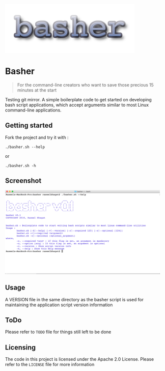 ![basher](https://raw.githubusercontent.com/screwgoth/basher/master/basher_logo.png)

# Basher
> For the command-line creators who want to save those precious 15 minutes at the start

Testing git mirror.
A simple boilerplate code to get started on developing bash script applications, which accept arguments similar to most Linux command-line applications.

## Getting started
Fork the project and try it with :
```
./basher.sh --help
```
or
```
./basher.sh -h
```

## Screenshot
![Screenshot](https://raw.githubusercontent.com/screwgoth/basher/master/basher_screenshot.png)

## Usage
A VERSION file in the same directory as the basher script is used for maintaining the application script version information

## ToDo
Please refer to `TODO` file for things still left to be done


## Licensing
The code in this project is licensed under the Apache 2.0 License.
Please refer to the `LICENSE` file for more information
